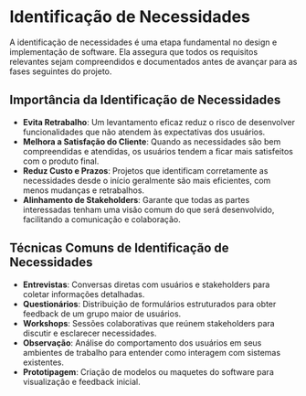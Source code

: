 # Identificação de Necessidades

A identificação de necessidades é uma etapa fundamental no design e implementação de software. Ela assegura que todos os requisitos relevantes sejam compreendidos e documentados antes de avançar para as fases seguintes do projeto.

## Importância da Identificação de Necessidades

- **Evita Retrabalho**: Um levantamento eficaz reduz o risco de desenvolver funcionalidades que não atendem às expectativas dos usuários.
- **Melhora a Satisfação do Cliente**: Quando as necessidades são bem compreendidas e atendidas, os usuários tendem a ficar mais satisfeitos com o produto final.
- **Reduz Custo e Prazos**: Projetos que identificam corretamente as necessidades desde o início geralmente são mais eficientes, com menos mudanças e retrabalhos.
- **Alinhamento de Stakeholders**: Garante que todas as partes interessadas tenham uma visão comum do que será desenvolvido, facilitando a comunicação e colaboração.

## Técnicas Comuns de Identificação de Necessidades

- **Entrevistas**: Conversas diretas com usuários e stakeholders para coletar informações detalhadas.
- **Questionários**: Distribuição de formulários estruturados para obter feedback de um grupo maior de usuários.
- **Workshops**: Sessões colaborativas que reúnem stakeholders para discutir e esclarecer necessidades.
- **Observação**: Análise do comportamento dos usuários em seus ambientes de trabalho para entender como interagem com sistemas existentes.
- **Prototipagem**: Criação de modelos ou maquetes do software para visualização e feedback inicial.
